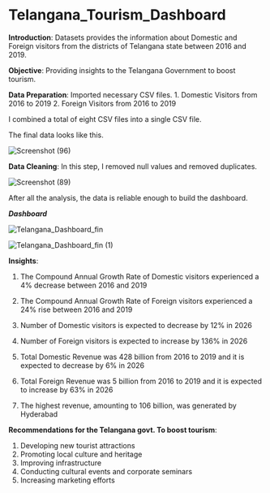 # **Telangana_Tourism_Dashboard**

**Introduction**: Datasets provides the information about Domestic and Foreign visitors from the districts of Telangana state between 2016 and 2019.

**Objective**: Providing insights to the Telangana Government to boost tourism.

**Data Preparation**: 
Imported necessary CSV files.  1. Domestic Visitors from 2016 to 2019                        2. Foreign Visitors from 2016 to 2019
                                                     
I combined a total of eight CSV files into a single  CSV file.

The final data looks like this.

![Screenshot (96)](https://github.com/Anish127/Telangana_dashboard/assets/77845356/dfb2c3ee-2a59-4805-af18-c1e79199d9f9)


                                                                 
**Data Cleaning**: In this step, I removed null values and removed duplicates.

![Screenshot (89)](https://github.com/Anish127/Telangana_dashboard/assets/77845356/8ef5226f-e69b-4048-be24-12ada5a91817)



After all the analysis, the data is reliable enough to build the dashboard.



***Dashboard***

![Telangana_Dashboard_fin](https://github.com/Anish127/Telangana_dashboard/assets/77845356/5692a926-5bea-4ac6-8f72-820695356cde)

![Telangana_Dashboard_fin (1)](https://github.com/Anish127/Telangana_dashboard/assets/77845356/1c576657-a2b4-4bf9-a6ec-815a1ec5b051)


**Insights**: 

1. The Compound Annual Growth Rate of Domestic visitors experienced a 4% decrease between 2016 and 2019

2. The Compound Annual Growth Rate of Foreign visitors experienced a 24% rise between 2016 and 2019

3. Number of Domestic visitors is expected to decrease by 12% in 2026

4. Number of Foreign visitors is expected to increase by 136%  in 2026

5. Total Domestic Revenue was 428 billion from 2016 to 2019 and it is expected to decrease by 6% in 2026

6. Total Foreign Revenue was 5 billion from 2016 to 2019 and it is expected to increase by 63% in 2026

7. The highest revenue, amounting to 106 billion, was generated by Hyderabad


 
 **Recommendations for the Telangana govt. To boost tourism**:
 
 1. Developing new tourist attractions
 2. Promoting local culture and heritage
 3. Improving infrastructure
 4. Conducting cultural events and corporate seminars
 5. Increasing marketing efforts









